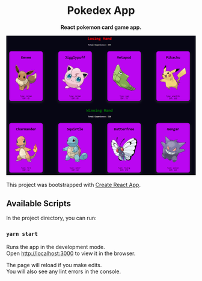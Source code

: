 
<h1 align="center">Pokedex App</h1>
  <p align="center">
  <strong>React pokemon card game app.</strong>
</p>
  <img src="/public/pokedex-screenshot.png" float="center"/>
</p>

This project was bootstrapped with [Create React App](https://github.com/facebook/create-react-app).

## Available Scripts

In the project directory, you can run:

### `yarn start`

Runs the app in the development mode.<br />
Open [http://localhost:3000](http://localhost:3000) to view it in the browser.

The page will reload if you make edits.<br />
You will also see any lint errors in the console.
